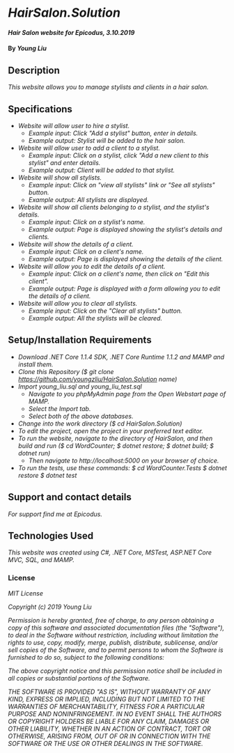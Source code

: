 # _HairSalon.Solution_

#### _Hair Salon website for Epicodus, 3.10.2019_

#### By _**Young Liu**_

## Description

_This website allows you to manage stylists and clients in a hair salon._

## Specifications

* _Website will allow user to hire a stylist._
  * _Example input: Click "Add a stylist" button, enter in details._
  * _Example output: Stylist will be added to the hair salon._
* _Website will allow user to add a client to a stylist._
  * _Example input: Click on a stylist, click "Add a new client to this stylist" and enter details._
  * _Example output: Client will be added to that stylist._
* _Website will show all stylists._
  * _Example input: Click on "view all stylists" link or "See all stylists" button._
  * _Example output: All stylists are displayed._
* _Website will show all clients belonging to a stylist, and the stylist's details._
  * _Example input: Click on a stylist's name._
  * _Example output: Page is displayed showing the stylist's details and clients._
* _Website will show the details of a client._
  * _Example input: Click on a client's name._
  * _Example output: Page is displayed showing the details of the client._
* _Website will allow you to edit the details of a client._
  * _Example input: Click on a client's name, then click on "Edit this client"._
  * _Example output: Page is displayed with a form allowing you to edit the details of a client._
* _Website will allow you to clear all stylists._
  * _Example input: Click on the "Clear all stylists" button._
  * _Example output: All the stylists will be cleared._



## Setup/Installation Requirements

* _Download .NET Core 1.1.4 SDK, .NET Core Runtime 1.1.2 and MAMP and install them._
* _Clone this Repository ($ git clone https://github.com/youngzliu/HairSalon.Solution name)_
* _Import young_liu.sql and young_liu_test.sql_
  * _Navigate to you phpMyAdmin page from the Open Webstart page of MAMP._
  * _Select the Import tab._
  * _Select both of the above databases._
* _Change into the work directory ($ cd HairSalon.Solution)_
* _To edit the project, open the project in your preferred text editor._
* _To run the website, navigate to the directory of HairSalon, and then build and run ($ cd WordCounter;
  $ dotnet restore; $ dotnet build; $ dotnet run)_
  * _Then navigate to http://localhost:5000 on your browser of choice._
* _To run the tests, use these commands: $ cd WordCounter.Tests $ dotnet restore $ dotnet test_

## Support and contact details

_For support find me at Epicodus._

## Technologies Used

_This website was created using C#, .NET Core, MSTest, ASP.NET Core MVC, SQL, and MAMP._

### License

*MIT License*

*Copyright (c) 2019 Young Liu*

*Permission is hereby granted, free of charge, to any person obtaining a copy of this software and associated documentation files (the "Software"), to deal in the Software without restriction, including without limitation the rights to use, copy, modify, merge, publish, distribute, sublicense, and/or sell copies of the Software, and to permit persons to whom the Software is furnished to do so, subject to the following conditions:*

*The above copyright notice and this permission notice shall be included in all copies or substantial portions of the Software.*

*THE SOFTWARE IS PROVIDED "AS IS", WITHOUT WARRANTY OF ANY KIND, EXPRESS OR IMPLIED, INCLUDING BUT NOT LIMITED TO THE WARRANTIES OF MERCHANTABILITY, FITNESS FOR A PARTICULAR PURPOSE AND NONINFRINGEMENT. IN NO EVENT SHALL THE AUTHORS OR COPYRIGHT HOLDERS BE LIABLE FOR ANY CLAIM, DAMAGES OR OTHER LIABILITY, WHETHER IN AN ACTION OF CONTRACT, TORT OR OTHERWISE, ARISING FROM, OUT OF OR IN CONNECTION WITH THE SOFTWARE OR THE USE OR OTHER DEALINGS IN THE SOFTWARE.*
